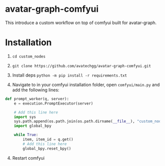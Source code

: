 # avatar-graph-comfyui

This introduce a custom workflow on top of comfyui built for avatar-graph.

# Installation

1. `cd custom_nodes`

2. `git clone https://github.com/avatechgg/avatar-graph-comfyui.git`

3. Install deps `python -m pip install -r requirements.txt`

4. Navigate to in your comfyui installation folder, open `comfyui/main.py` and add the following lines:
```py
def prompt_worker(q, server):
    e = execution.PromptExecutor(server)

    # Add this line here
    import sys
    sys.path.append(os.path.join(os.path.dirname(__file__), "custom_nodes", "avatar-graph-comfyui"))
    import global_bpy

    while True:
        item, item_id = q.get()
        # Add this line here
        global_bpy.reset_bpy()

```

4. Restart comfyui